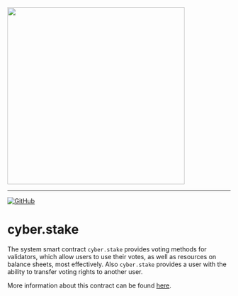 <img width="400" src="../docs/logo.jpg" />  

***  
[![GitHub](https://img.shields.io/github/license/cyberway/cyberway.contracts.svg)](https://github.com/cyberway/cyberway.contracts/blob/master/LICENSE)

# cyber.stake


The system smart contract `cyber.stake` provides voting methods for validators, which allow users to use their votes, as well as resources on balance sheets, most effectively. Also `cyber.stake` provides a user with the ability to transfer voting rights to another user.  

More information about this contract can be found [here](https://cyberway.gitbook.io/en/devportal/system_contracts/cyber.stake_contract).
